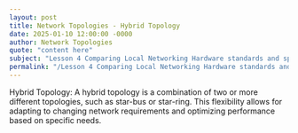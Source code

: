 ```yaml
---
layout: post
title: Network Topologies - Hybrid Topology
date: 2025-01-10 12:00:00 -0000
author: Network Topologies
quote: "content here"
subject: "Lesson 4 Comparing Local Networking Hardware standards and specifications"
permalink: "/Lesson 4 Comparing Local Networking Hardware standards and specifications/Network Topologies/Network Topologies - Hybrid Topology"
---
```


Hybrid Topology: A hybrid topology is a combination of two or more different topologies, such as star-bus or star-ring. This flexibility allows for adapting to changing network requirements and optimizing performance based on specific needs.
